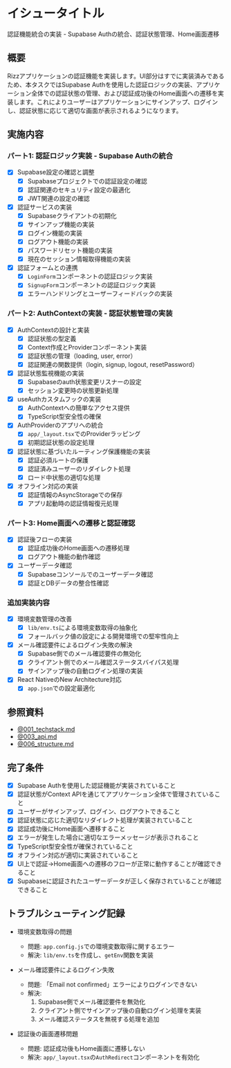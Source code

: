 # イシュータイトル
認証機能統合の実装 - Supabase Authの統合、認証状態管理、Home画面遷移

## 概要
Rizzアプリケーションの認証機能を実装します。UI部分はすでに実装済みであるため、本タスクではSupabase Authを使用した認証ロジックの実装、アプリケーション全体での認証状態の管理、および認証成功後のHome画面への遷移を実装します。これによりユーザーはアプリケーションにサインアップ、ログインし、認証状態に応じて適切な画面が表示されるようになります。

## 実施内容

### パート1: 認証ロジック実装 - Supabase Authの統合
- [x] Supabase設定の確認と調整
  - [x] Supabaseプロジェクトでの認証設定の確認
  - [x] 認証関連のセキュリティ設定の最適化
  - [x] JWT関連の設定の確認
- [x] 認証サービスの実装
  - [x] Supabaseクライアントの初期化
  - [x] サインアップ機能の実装
  - [x] ログイン機能の実装
  - [x] ログアウト機能の実装
  - [x] パスワードリセット機能の実装
  - [x] 現在のセッション情報取得機能の実装
- [x] 認証フォームとの連携
  - [x] `LoginForm`コンポーネントの認証ロジック実装
  - [x] `SignupForm`コンポーネントの認証ロジック実装
  - [x] エラーハンドリングとユーザーフィードバックの実装

### パート2: AuthContextの実装 - 認証状態管理の実装
- [x] AuthContextの設計と実装
  - [x] 認証状態の型定義
  - [x] Context作成とProviderコンポーネント実装
  - [x] 認証状態の管理（loading, user, error）
  - [x] 認証関連の関数提供（login, signup, logout, resetPassword）
- [x] 認証状態監視機能の実装
  - [x] Supabaseのauth状態変更リスナーの設定
  - [x] セッション変更時の状態更新処理
- [x] useAuthカスタムフックの実装
  - [x] AuthContextへの簡単なアクセス提供
  - [x] TypeScript型安全性の確保
- [x] AuthProviderのアプリへの統合
  - [x] `app/_layout.tsx`でのProviderラッピング
  - [x] 初期認証状態の設定処理
- [x] 認証状態に基づいたルーティング保護機能の実装
  - [x] 認証必須ルートの保護
  - [x] 認証済みユーザーのリダイレクト処理
  - [x] ロード中状態の適切な処理
- [x] オフライン対応の実装
  - [x] 認証情報のAsyncStorageでの保存
  - [x] アプリ起動時の認証情報復元処理

### パート3: Home画面への遷移と認証確認
- [x] 認証後フローの実装
  - [x] 認証成功後のHome画面への遷移処理
  - [x] ログアウト機能の動作確認
- [x] ユーザーデータ確認
  - [x] Supabaseコンソールでのユーザーデータ確認
  - [x] 認証とDBデータの整合性確認

### 追加実装内容
- [x] 環境変数管理の改善
  - [x] `lib/env.ts`による環境変数取得の抽象化
  - [x] フォールバック値の設定による開発環境での堅牢性向上
- [x] メール確認要件によるログイン失敗の解決
  - [x] Supabase側でのメール確認要件の無効化
  - [x] クライアント側でのメール確認ステータスバイパス処理
  - [x] サインアップ後の自動ログイン処理の実装
- [x] React NativeのNew Architecture対応
  - [x] `app.json`での設定最適化

## 参照資料
- [@001_techstack.md](技術スタック定義書)
- [@003_api.md](API設計書)
- [@006_structure.md](コア機能処理フロー)

## 完了条件
- [x] Supabase Authを使用した認証機能が実装されていること
- [x] 認証状態がContext APIを通じてアプリケーション全体で管理されていること
- [x] ユーザーがサインアップ、ログイン、ログアウトできること
- [x] 認証状態に応じた適切なリダイレクト処理が実装されていること
- [x] 認証成功後にHome画面へ遷移すること
- [x] エラーが発生した場合に適切なエラーメッセージが表示されること
- [x] TypeScript型安全性が確保されていること
- [x] オフライン対応が適切に実装されていること
- [x] UI上で認証→Home画面への遷移のフローが正常に動作することが確認できること
- [x] Supabaseに認証されたユーザーデータが正しく保存されていることが確認できること

## トラブルシューティング記録
- 環境変数取得の問題
  - 問題: `app.config.js`での環境変数取得に関するエラー
  - 解決: `lib/env.ts`を作成し、`getEnv`関数を実装

- メール確認要件によるログイン失敗
  - 問題: 「Email not confirmed」エラーによりログインできない
  - 解決:
    1. Supabase側でメール確認要件を無効化
    2. クライアント側でサインアップ後の自動ログイン処理を実装
    3. メール確認ステータスを無視する処理を追加

- 認証後の画面遷移問題
  - 問題: 認証成功後もHome画面に遷移しない
  - 解決: `app/_layout.tsx`の`AuthRedirect`コンポーネントを有効化
